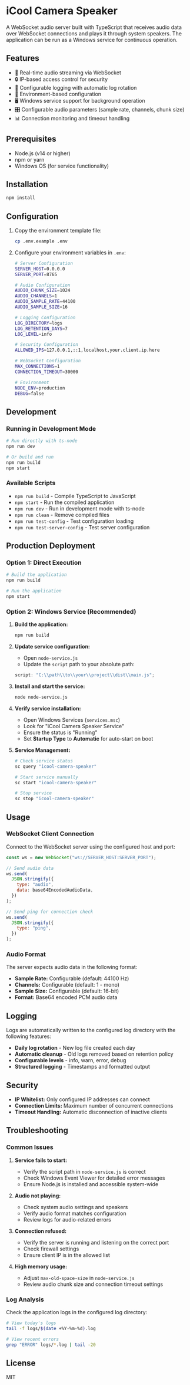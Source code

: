 # iCool Camera Speaker

A WebSocket audio server built with TypeScript that receives audio data over WebSocket connections and plays it through system speakers. The application can be run as a Windows service for continuous operation.

## Features

- 🎵 Real-time audio streaming via WebSocket
- 🔒 IP-based access control for security
- 📝 Configurable logging with automatic log rotation
- 🔧 Environment-based configuration
- 🖥️ Windows service support for background operation
- 🎛️ Configurable audio parameters (sample rate, channels, chunk size)
- 📊 Connection monitoring and timeout handling

## Prerequisites

- Node.js (v14 or higher)
- npm or yarn
- Windows OS (for service functionality)

## Installation

```bash
npm install
```

## Configuration

1. Copy the environment template file:

   ```bash
   cp .env.example .env
   ```

2. Configure your environment variables in `.env`:

   ```bash
   # Server Configuration
   SERVER_HOST=0.0.0.0
   SERVER_PORT=8765

   # Audio Configuration
   AUDIO_CHUNK_SIZE=1024
   AUDIO_CHANNELS=1
   AUDIO_SAMPLE_RATE=44100
   AUDIO_SAMPLE_SIZE=16

   # Logging Configuration
   LOG_DIRECTORY=logs
   LOG_RETENTION_DAYS=7
   LOG_LEVEL=info

   # Security Configuration
   ALLOWED_IPS=127.0.0.1,::1,localhost,your.client.ip.here

   # WebSocket Configuration
   MAX_CONNECTIONS=1
   CONNECTION_TIMEOUT=30000

   # Environment
   NODE_ENV=production
   DEBUG=false
   ```

## Development

### Running in Development Mode

```bash
# Run directly with ts-node
npm run dev

# Or build and run
npm run build
npm start
```

### Available Scripts

- `npm run build` - Compile TypeScript to JavaScript
- `npm start` - Run the compiled application
- `npm run dev` - Run in development mode with ts-node
- `npm run clean` - Remove compiled files
- `npm run test-config` - Test configuration loading
- `npm run test-server-config` - Test server configuration

## Production Deployment

### Option 1: Direct Execution

```bash
# Build the application
npm run build

# Run the application
npm start
```

### Option 2: Windows Service (Recommended)

1. **Build the application:**

   ```bash
   npm run build
   ```

2. **Update service configuration:**

   - Open `node-service.js`
   - Update the `script` path to your absolute path:

   ```javascript
   script: "C:\\path\\to\\your\\project\\dist\\main.js";
   ```

3. **Install and start the service:**

   ```bash
   node node-service.js
   ```

4. **Verify service installation:**

   - Open Windows Services (`services.msc`)
   - Look for "iCool Camera Speaker Service"
   - Ensure the status is "Running"
   - Set **Startup Type** to **Automatic** for auto-start on boot

5. **Service Management:**

   ```bash
   # Check service status
   sc query "icool-camera-speaker"

   # Start service manually
   sc start "icool-camera-speaker"

   # Stop service
   sc stop "icool-camera-speaker"
   ```

## Usage

### WebSocket Client Connection

Connect to the WebSocket server using the configured host and port:

```javascript
const ws = new WebSocket("ws://SERVER_HOST:SERVER_PORT");

// Send audio data
ws.send(
  JSON.stringify({
    type: "audio",
    data: base64EncodedAudioData,
  })
);

// Send ping for connection check
ws.send(
  JSON.stringify({
    type: "ping",
  })
);
```

### Audio Format

The server expects audio data in the following format:

- **Sample Rate:** Configurable (default: 44100 Hz)
- **Channels:** Configurable (default: 1 - mono)
- **Sample Size:** Configurable (default: 16-bit)
- **Format:** Base64 encoded PCM audio data

## Logging

Logs are automatically written to the configured log directory with the following features:

- **Daily log rotation** - New log file created each day
- **Automatic cleanup** - Old logs removed based on retention policy
- **Configurable levels** - info, warn, error, debug
- **Structured logging** - Timestamps and formatted output

## Security

- **IP Whitelist:** Only configured IP addresses can connect
- **Connection Limits:** Maximum number of concurrent connections
- **Timeout Handling:** Automatic disconnection of inactive clients

## Troubleshooting

### Common Issues

1. **Service fails to start:**

   - Verify the script path in `node-service.js` is correct
   - Check Windows Event Viewer for detailed error messages
   - Ensure Node.js is installed and accessible system-wide

2. **Audio not playing:**

   - Check system audio settings and speakers
   - Verify audio format matches configuration
   - Review logs for audio-related errors

3. **Connection refused:**

   - Verify the server is running and listening on the correct port
   - Check firewall settings
   - Ensure client IP is in the allowed list

4. **High memory usage:**
   - Adjust `max-old-space-size` in `node-service.js`
   - Review audio chunk size and connection timeout settings

### Log Analysis

Check the application logs in the configured log directory:

```bash
# View today's logs
tail -f logs/$(date +%Y-%m-%d).log

# View recent errors
grep "ERROR" logs/*.log | tail -20
```

## License

MIT
